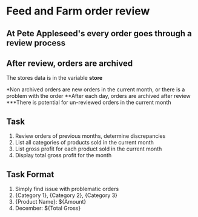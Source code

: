 # Feed and Farm order review

## At Pete Appleseed's every order goes through a review process

## After review, orders are archived

The stores data is in the variable **store**

*Non archived orders are new orders in the current month, or there is a problem with the order
**After each day, orders are archived after review
***There is potential for un-reviewed orders in the current month

## Task

1. Review orders of previous months, determine discrepancies
2. List all categories of products sold in the current month
3. List gross profit for each product sold in the current month
4. Display total gross profit for the month

## Task Format

1. Simply find issue with problematic orders
2. {Category 1}, {Category 2}, {Category 3}
3. {Product Name}: ${Amount}
4. December: ${Total Gross}
